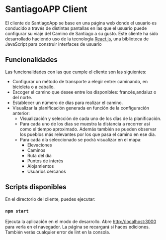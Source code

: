 # SantiagoAPP Client
El cliente de SantiagoApp se base en una página web donde el usuario es conducido a través de distintas pantallas en las que el usuario puede configurar su viaje del Camino de Santiago a su gusto.
Este cliente ha sido desarrollado haciendo uso de la tecnología [React.js](https://es.reactjs.org/), una biblioteca de JavaScript para construir interfaces de usuario

## Funcionalidades
Las funcionalidades con las que cumple el cliente son las siguientes:
- Configurar un método de transporte a elegir entre: caminando, en bicicleta o a caballo.
- Escoger el camino que desee entre los disponibles: francés,andaluz o del norte.
- Establecer un número de días para realizar el camino.
- Visualizar la planificación generada en función de la configuración anterior:
    -    Visualización y selección de cada uno de los días de la planificación.
    -    Para cada uno de los días se muestra la distancia a recorrer así como el tiempo aproximado. Además también se pueden observar los pueblos más relevantes por los que pasa el camino en ese día.
    -    Para cada día seleccionado se podrá visualizar en el mapa:
          - Elevaciones
          - Caminos
          - Ruta del día
          - Puntos de interés
          - Alojamientos
          - Usuarios cercanos




## Scripts disponibles

En el directorio del cliente, puedes ejecutar:

### `npm start`

Ejecuta la aplicación en el modo de desarrollo.
Abre [http://localhost:3000](http://localhost:3000) para verla en el navegador.
La página se recargará si haces ediciones.
También verás cualquier error de lint en la consola.



